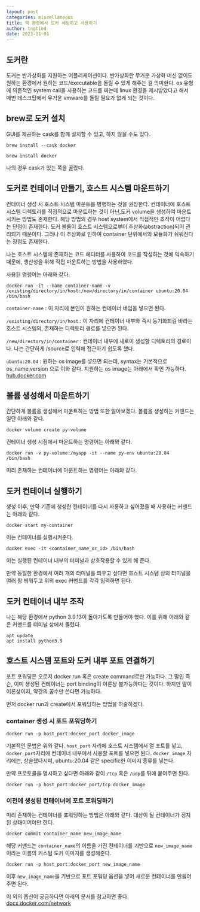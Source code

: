 ```yaml
---
layout: post
categories: miscellaneous
title: 맥 환경에서 도커 세팅하고 사용하기
author: tngtied
date: 2023-11-01
---
```


## 도커란

도커는 반가상화를 지원하는 어플리케이션이다. 반가상화란 무거운 가상화 머신 없이도 원하는 환경에서 원하는 코드/executable을 돌릴 수 있게 해주는 걸 의미한다.
os 유형에 의존적인 system call을 사용하는 코드를 짜는데 linux 환경을 제시받았다고 해서 매번 데스크탑에서 무거운 vmware를 돌릴 필요가 없게 되는 것이다.

## brew로 도커 설치
GUI를 제공하는 cask를 함께 설치할 수 있고, 하지 않을 수도 있다.

```brew install --cask docker```

```brew install docker```

나의 경우 cask가 있는 쪽을 골랐다.

## 도커로 컨테이너 만들기, 호스트 시스템 마운트하기

컨테이너 생성 시 호스트 시스템 마운트를 병행하는 것을 권장한다. 
컨테이너에 호스트 시스템 디렉토리를 직접적으로 마운트하는 것이 아닌,도커 volume을 생성하여 마운트시키는 방법도 존재한다. 해당 방법의 경우 host system에서 직접적인 조작이 어렵다는 단점이 존재한다. 도커 볼륨이 호스트 시스템으로부터 추상화(abstraction)되어 관리되기 때문이다. 그러나 이 추상화로 인하여 container 단위에서의 모듈화가 쉬워진다는 장점도 존재한다. 

나는 호스트 시스템에 존재하는 코드 에디터를 사용하여 코드를 작성하는 것에 익숙하기 때문에, 생산성을 위해 직접 마운트하는 방법을 사용하였다.

사용된 명령어는 아래와 같다.

```
docker run -it --name container-name -v /existing/directory/in/host:/new/directory/in/container ubuntu:20.04 /bin/bash
```

```container-name``` : 이 자리에 본인이 원하는 컨테이너 네임을 넣으면 된다.

```/existing/directory/in/host``` : 이 자리에 컨테이너 내부와 즉시 동기화되길 바라는 호스트 시스템의, 존재하는 디렉토리 경로를 넣으면 된다.

```/new/directory/in/container``` : 컨테이너 내부에 새로이 생성할 디렉토리의 경로이다. 나는 간단하게 /source로 입력해 접근하기 쉽도록 했다.

```ubuntu:20.04``` : 원하는 os image를 넣으면 되는데, syntax는 기본적으로 os_name:version 으로 이와 같다. 지원하는 os image는 아래에서 확인 가능하다.
<a href="https://hub.docker.com/search?q="> hub.docker.com </a>

## 볼륨 생성해서 마운트하기

간단하게 볼륨을 생성해서 마운트하는 방법 또한 알아보겠다.
볼륨을 생성하는 커맨드는 일단 아래와 같다.
```
docker volume create py-volume
```

컨테이너 생성 시점에서 마운트하는 명령어는 아래와 같다.
```
docker run -v py-volume:/myapp -it --name py-env ubuntu:20.04 /bin/bash
```

미리 존재하는 컨테이너에 마운트하는 명령어는 아래와 같다. 

## 도커 컨테이너 실행하기

생성 이후, 만약 기존에 생성한 컨테이너를 다시 사용하고 싶어졌을 때 사용하는 커맨드는 아래와 같다. 

````
docker start my-container
````
이는 컨테이너를 실행시켜준다.


```
docker exec -it <container_name_or_id> /bin/bash
```
이는 실행된 컨테이너 내부의 터미널과 상호작용할 수 있게 해 준다.

만약 동일한 환경에서 여러 개의 터미널를 띄우고 싶다면 호스트 시스템 상의 터미널을 여러 창 띄워두고 위의 exec 커맨드를 각각 입력하면 된다.

## 도커 컨테이너 내부 조작

나는 해당 환경에서 python 3.9.13이 돌아가도록 만들어야 했다. 이를 위해 아래와 같은 커맨드를 터미널 상에서 돌렸다.

```
apt update
apt install python3.9
```

## 호스트 시스템 포트와 도커 내부 포트 연결하기

포트 포워딩은 오로지 docker run 혹은 create command로만 가능하다. 그 말인 즉슨, 이미 생성된 컨테이너는 port binding이 이론상 불가능하다는 것이다. 하지만 말이 이론상이지, 약간의 꼼수만 쓴다면 가능하다. 

먼저 docker run과 create에서 포워딩하는 방법을 하술하겠다.

### container 생성 시 포트 포워딩하기

```
docker run -p host_port:docker_port docker_image
```
기본적인 문법은 위와 같다. ```host_port``` 자리에 호스트 시스템에서 열 포트를 넣고, ```docker_port```자리에 컨테이너 내부에서 사용할 포트를 넣으면 된다. ```docker_image``` 자리에는, 상술했다시피, ubuntu:20.04 같은 specific한 이미지 종류를 넣는다.

만약 프로토콜을 명시하고 싶다면 아래와 같이 ```/tcp``` 혹은 ```/udp```를 뒤에 붙여주면 된다. 
```
docker run -p host_port:docker_port/tcp docker_image
```

### 이전에 생성된 컨테이너에 포트 포워딩하기
미리 존재하는 컨테이너를 포워딩하는 방법은 아래와 같다. 대상이 될 컨테이너가 정지된 상태이어야만 한다.

```
docker commit container_name new_image_name
```
해당 커맨드는 ```container_name```의 이름을 가진 컨테이너를 기반으로 ```new_image_name```이라는 이름의 커스텀 도커 이미지를 생성해준다.

```
docker run -p host_port:docker_port new_image_name
```
이후 ```new_image_name```을 기반으로 포트 포워딩 옵션을 넣어 새로운 컨테이너를 만들어주면 된다. 

이 외의 옵션이 궁금하다면 아래의 문서를 참고하면 좋다.
<a href="https://docs.docker.com/network/"> docx.docker.com/network </a>